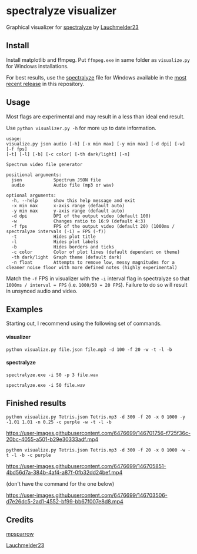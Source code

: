 # spectralyze visualizer
Graphical visualizer for [spectralyze](https://github.com/Lauchmelder23/spectralyze) by [Lauchmelder23](https://github.com/Lauchmelder23)

## Install
Install matplotlib and ffmpeg. Put `ffmpeg.exe` in same folder as `visualize.py` for Windows installations.

For best results, use the [spectralyze](https://github.com/Lauchmelder23/spectralyze) file for Windows available in the [most recent release](https://github.com/mpsparrow/spectralyze-visualizer/releases/latest) in this repository.

## Usage
Most flags are experimental and may result in a less than ideal end result.

Use `python visualizer.py -h` for more up to date information.
```
usage: 
visualize.py json audio [-h] [-x min max] [-y min max] [-d dpi] [-w] [-f fps] 
[-t] [-l] [-b] [-c color] [-th dark/light] [-n] 

Spectrum video file generator

positional arguments:
  json            Spectrum JSON file
  audio           Audio file (mp3 or wav)

optional arguments:
  -h, --help      show this help message and exit
  -x min max      x-axis range (default auto)
  -y min max      y-axis range (default auto)
  -d dpi          DPI of the output video (default 100)
  -w              Changes ratio to 16:9 (default 4:3)
  -f fps          FPS of the output video (default 20) (1000ms / spectralyze intervals (-i) = FPS (-f))
  -t              Hides plot title
  -l              Hides plot labels
  -b              Hides borders and ticks
  -c color        Color of plot lines (default dependant on theme)
  -th dark/light  Graph theme (default dark)
  -n float        Attempts to remove low, messy magnitudes for a cleaner noise floor with more defined notes (highly experimental)
```

Match the `-f` FPS in visualizer with the `-i` interval flag in spectralyze so that `1000ms / interval = FPS` (i.e. `1000/50 = 20 FPS`). Failure to do so will result in unsynced audio and video.

## Examples

Starting out, I recommend using the following set of commands.

#### visualizer
```
python visualize.py file.json file.mp3 -d 100 -f 20 -w -t -l -b
```
#### spectralyze
```
spectralyze.exe -i 50 -p 3 file.wav
```
```
spectralyze.exe -i 50 file.wav
```

## Finished results
```
python visualize.py Tetris.json Tetris.mp3 -d 300 -f 20 -x 0 1000 -y -1.01 1.01 -n 0.25 -c purple -w -t -l -b
```
https://user-images.githubusercontent.com/6476699/146701756-f725f36c-20bc-4055-a501-b29e30333adf.mp4

```
python visualize.py Tetris.json Tetris.mp3 -d 300 -f 20 -x 0 1000 -w -t -l -b -c purple
```
https://user-images.githubusercontent.com/6476699/146705851-4bd56d7a-384b-4af4-a87f-0fb32dd24bef.mp4


(don't have the command for the one below)

https://user-images.githubusercontent.com/6476699/146703506-d7e26dc5-2ad1-4552-bf99-bb67f007e8d8.mp4


## Credits
[mpsparrow](https://github.com/mpsparrow)

[Lauchmelder23](https://github.com/Lauchmelder23)
